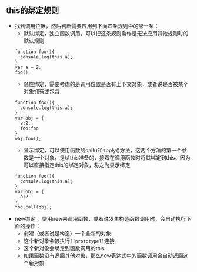 ## this的绑定规则

- 找到调用位置，然后判断需要应用到下面四条规则中的哪一条：
  - 默认绑定，独立函数调用。可以把这条规则看作是无法应用其他规则时的默认规则
  ```
  function foo(){
    console.log(this.a);
  }
  var a = 2;
  foo();
  ```
  - 隐性绑定，需要考虑的是调用位置是否有上下文对象，或者说是否被某个对象拥有或包含
  ```
  function foo(){
    console.log(this.a);
  }
  var obj = {
    a:2,
    foo:foo
  }
  obj.foo();
  ```
  - 显示绑定，可以使用函数的call()和apply()方法，这两个方法的第一个参数是一个对象，是给this准备的，接着在调用函数时将其绑定到this。因为可以直接指定this的绑定对象，称之为显示绑定
  ```
  function foo(){
    console.log(this.a);
  }
  var obj = {
    a:2
  }
  foo.call(obj);
  ``` 
- new绑定 ，使用new来调用函数，或者说发生构造函数调用时，会自动执行下面的操作：
  - 创建（或者说是构造）一个全新的对象
  - 这个新对象会被执行`[[prototype]]`连接
  - 这个新对象会绑定到函数调用的this
  - 如果函数没有返回其他对象，那么new表达式中的函数调用会自动返回这个新对象

